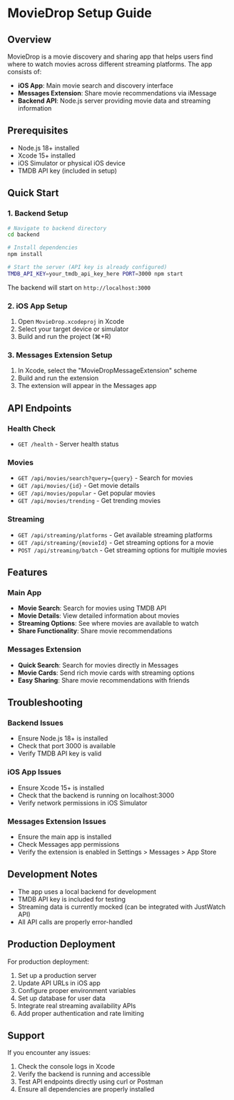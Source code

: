 # MovieDrop Setup Guide

## Overview
MovieDrop is a movie discovery and sharing app that helps users find where to watch movies across different streaming platforms. The app consists of:

- **iOS App**: Main movie search and discovery interface
- **Messages Extension**: Share movie recommendations via iMessage
- **Backend API**: Node.js server providing movie data and streaming information

## Prerequisites

- Node.js 18+ installed
- Xcode 15+ installed
- iOS Simulator or physical iOS device
- TMDB API key (included in setup)

## Quick Start

### 1. Backend Setup

```bash
# Navigate to backend directory
cd backend

# Install dependencies
npm install

# Start the server (API key is already configured)
TMDB_API_KEY=your_tmdb_api_key_here PORT=3000 npm start
```

The backend will start on `http://localhost:3000`

### 2. iOS App Setup

1. Open `MovieDrop.xcodeproj` in Xcode
2. Select your target device or simulator
3. Build and run the project (⌘+R)

### 3. Messages Extension Setup

1. In Xcode, select the "MovieDropMessageExtension" scheme
2. Build and run the extension
3. The extension will appear in the Messages app

## API Endpoints

### Health Check
- `GET /health` - Server health status

### Movies
- `GET /api/movies/search?query={query}` - Search for movies
- `GET /api/movies/{id}` - Get movie details
- `GET /api/movies/popular` - Get popular movies
- `GET /api/movies/trending` - Get trending movies

### Streaming
- `GET /api/streaming/platforms` - Get available streaming platforms
- `GET /api/streaming/{movieId}` - Get streaming options for a movie
- `POST /api/streaming/batch` - Get streaming options for multiple movies

## Features

### Main App
- **Movie Search**: Search for movies using TMDB API
- **Movie Details**: View detailed information about movies
- **Streaming Options**: See where movies are available to watch
- **Share Functionality**: Share movie recommendations

### Messages Extension
- **Quick Search**: Search for movies directly in Messages
- **Movie Cards**: Send rich movie cards with streaming options
- **Easy Sharing**: Share movie recommendations with friends

## Troubleshooting

### Backend Issues
- Ensure Node.js 18+ is installed
- Check that port 3000 is available
- Verify TMDB API key is valid

### iOS App Issues
- Ensure Xcode 15+ is installed
- Check that the backend is running on localhost:3000
- Verify network permissions in iOS Simulator

### Messages Extension Issues
- Ensure the main app is installed
- Check Messages app permissions
- Verify the extension is enabled in Settings > Messages > App Store

## Development Notes

- The app uses a local backend for development
- TMDB API key is included for testing
- Streaming data is currently mocked (can be integrated with JustWatch API)
- All API calls are properly error-handled

## Production Deployment

For production deployment:

1. Set up a production server
2. Update API URLs in iOS app
3. Configure proper environment variables
4. Set up database for user data
5. Integrate real streaming availability APIs
6. Add proper authentication and rate limiting

## Support

If you encounter any issues:
1. Check the console logs in Xcode
2. Verify the backend is running and accessible
3. Test API endpoints directly using curl or Postman
4. Ensure all dependencies are properly installed
